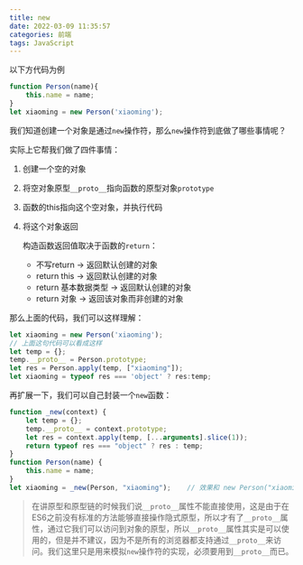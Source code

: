 ```yaml
---
title: new
date: 2022-03-09 11:35:57
categories: 前端
tags: JavaScript
---
```




以下方代码为例

```javascript
function Person(name){
    this.name = name;
}
let xiaoming = new Person('xiaoming');
```

我们知道创建一个对象是通过`new`操作符，那么`new`操作符到底做了哪些事情呢？

实际上它帮我们做了四件事情：

1. 创建一个空的对象

2. 将空对象原型`__proto__`指向函数的原型对象`prototype`

3. 函数的this指向这个空对象，并执行代码

4. 将这个对象返回

   构造函数返回值取决于函数的`return`：

   - 不写return -> 返回默认创建的对象
   - return this -> 返回默认创建的对象
   - return 基本数据类型 -> 返回默认创建的对象
   - return 对象 -> 返回该对象而非创建的对象

那么上面的代码，我们可以这样理解：

```javascript
let xiaoming = new Person('xiaoming');
// 上面这句代码可以看成这样
let temp = {};
temp.__proto__ = Person.prototype;
let res = Person.apply(temp, ["xiaoming"]);
let xiaoming = typeof res === 'object' ? res:temp;
```

再扩展一下，我们可以自己封装一个`new`函数：

```javascript
function _new(context) {
    let temp = {};
    temp.__proto__ = context.prototype;
    let res = context.apply(temp, [...arguments].slice(1));
    return typeof res === "object" ? res : temp;
}
function Person(name) {
    this.name = name;
}
let xiaoming = _new(Person, "xiaoming");    // 效果和 new Person("xiaoming") 一样
```

> 在讲原型和原型链的时候我们说`__proto__`属性不能直接使用，这是由于在ES6之前没有标准的方法能够直接操作隐式原型，所以才有了`__proto__`属性，通过它我们可以访问到对象的原型，所以`__proto__`属性其实是可以使用的，但是并不建议，因为不是所有的浏览器都支持通过`__proto__`来访问。我们这里只是用来模拟`new`操作符的实现，必须要用到`__proto__`而已。